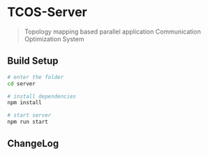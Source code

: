 # TCOS-Server

> Topology mapping based parallel application Communication Optimization System

## Build Setup

``` bash
# enter the folder
cd server

# install dependencies
npm install

# start server
npm run start
```

## ChangeLog

